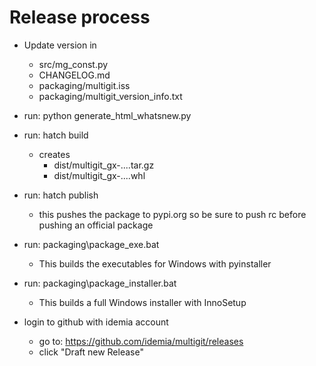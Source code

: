 
# Release process

* Update version in 
   * src/mg_const.py
   * CHANGELOG.md
   * packaging/multigit.iss
   * packaging/multigit_version_info.txt

* run: python generate_html_whatsnew.py

* run: hatch build
  * creates
    * dist/multigit_gx-....tar.gz
    * dist/multigit_gx-....whl
    
* run: hatch publish
  * this pushes the package to pypi.org so be sure to push rc before pushing an official package
  
* run: packaging\package_exe.bat
  * This builds the executables for Windows with pyinstaller
  
* run: packaging\package_installer.bat
  * This builds a full Windows installer with InnoSetup
  
* login to github with idemia account
  * go to: https://github.com/idemia/multigit/releases
  * click "Draft new Release"



